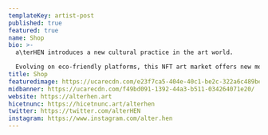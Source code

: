 ```yaml
---
templateKey: artist-post
published: true
featured: true
name: Shop
bio: >-
  a\terHEN introduces a new cultural practice in the art world.

  Evolving on eco-friendly platforms, this NFT art market offers new models for the cultural economy, being accessible to all and providing high-quality, affordable artworks. With digital limited editions, artists, cultural actors and institutions can find new revenue streams and space for community engagement.
title: Shop
featuredimage: https://ucarecdn.com/e23f7ca5-404e-40c1-be2c-322a6c489bef/
midbanner: https://ucarecdn.com/f49bd091-1392-44a3-b511-034264071e20/
website: https://alterhen.art
hicetnunc: https://hicetnunc.art/alterhen
twitter: https://twitter.com/alterHEN
instagram: https://www.instagram.com/alter.hen
---
```

